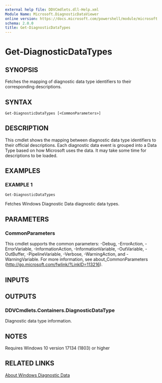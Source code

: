 ```yaml
---
external help file: DDVCmdlets.dll-Help.xml
Module Name: Microsoft.DiagnosticDataViewer
online version: https://docs.microsoft.com/powershell/module/microsoft.diagnosticdataviewer/get-diagnosticdatatypes?view=windowsserver2022-ps&wt.mc_id=ps-gethelp
schema: 2.0.0
title: Get-DiagnosticDataTypes
---
```


# Get-DiagnosticDataTypes

## SYNOPSIS
Fetches the mapping of diagnostic data type identifiers to their corresponding descriptions.

## SYNTAX

```
Get-DiagnosticDataTypes [<CommonParameters>]
```

## DESCRIPTION
This cmdlet shows the mapping between diagnostic data type identifiers to their official descriptions.
Each diagnostic data event is grouped into a Data Type based on how Microsoft uses the data.
It may take some time for descriptions to be loaded.

## EXAMPLES

### EXAMPLE 1
```
Get-DiagnosticDataTypes
```

Fetches Windows Diagnostic Data diagnostic data types.

## PARAMETERS

### CommonParameters
This cmdlet supports the common parameters: -Debug, -ErrorAction, -ErrorVariable, -InformationAction, -InformationVariable, -OutVariable, -OutBuffer, -PipelineVariable, -Verbose, -WarningAction, and -WarningVariable. For more information, see about_CommonParameters (http://go.microsoft.com/fwlink/?LinkID=113216).

## INPUTS

## OUTPUTS

### DDVCmdlets.Containers.DiagnosticDataType
Diagnostic data type information.

## NOTES
Requires Windows 10 version 17134 (1803) or higher

## RELATED LINKS

[About Windows Diagnostic Data](https://docs.microsoft.com/en-us/windows/privacy/windows-diagnostic-data)

